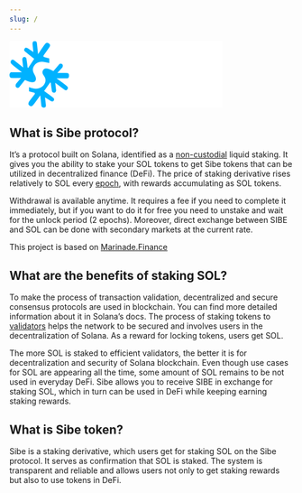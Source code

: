 ```yaml
---
slug: /
---
```

![sibe logo](../static/img/logo.svg)

## What is Sibe protocol?
It’s a protocol built on Solana, identified as a [non-custodial](/FAQ/Glossary#custodial--non-custodial-protocol) liquid staking. It gives you the ability to stake your SOL tokens to get Sibe tokens that can be utilized in decentralized finance (DeFi). The price of staking derivative rises relatively to SOL every [epoch](/FAQ/Glossary#epoch), with rewards accumulating as SOL tokens.

Withdrawal is available anytime. It requires a fee if you need to complete it immediately, but if you want to do it for free you need to unstake and wait for the unlock period (2 epochs). Moreover, direct exchange between SIBE and SOL can be done with secondary markets at the current rate.

This project is based on [Marinade.Finance](https://marinade.finance/)

## What are the benefits of staking SOL?
To make the process of transaction validation, decentralized and secure consensus protocols are used in blockchain. You can find more detailed information about it in Solana’s docs.
The process of staking tokens to [validators](/FAQ/Glossary#validators) helps the network to be secured and involves users in the decentralization of Solana. As a reward for locking tokens, users get SOL.

The more SOL is staked to efficient validators, the better it is for decentralization and security of Solana blockchain. Even though use cases for SOL are appearing all the time, some amount of SOL remains to be not used in everyday DeFi.
Sibe allows you to receive SIBE in exchange for staking SOL, which in turn can be used in DeFi while keeping earning staking rewards.

## What is Sibe token?
Sibe is a staking derivative, which users get for staking SOL on the Sibe protocol. It serves as confirmation that SOL is staked. The system is transparent and reliable and allows users not only to get staking rewards but also to use tokens in DeFi.